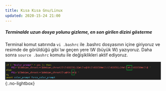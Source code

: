 ```yaml
---
title: Kısa Kısa Gnu/Linux
updated: 2020-15-24 21:00
---
```


##### Terminalde uzun dosya yolunu gizleme, en son girilen dizini gösterme

Terminal komut satırında `vi .bashrc` ile .bashrc dosyasının içine giriyoruz ve  resimde de görüldüğü gibi  \w geçen yere \W (büyük W) yazıyoruz. Daha sonra `source .bashrc` komutu ile değişiklikleri aktif ediyoruz. 

![vi .bashrc](../assets/kisa-kisa-linux/dosya-yolu-gizleme.png){:.no-lightbox}



